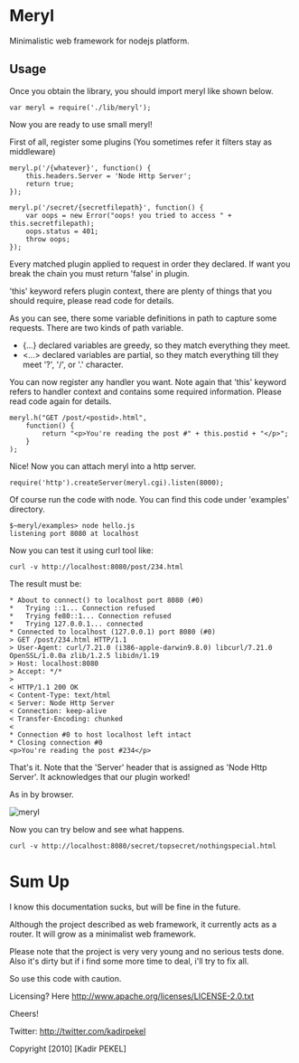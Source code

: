Meryl
=====
Minimalistic web framework for nodejs platform.

Usage
-----

Once you obtain the library, you should import meryl like shown below.

	var meryl = require('./lib/meryl');

Now you are ready to use small meryl! 

First of all, register some plugins (You sometimes refer it filters stay 
as middleware)

	meryl.p('/{whatever}', function() {
		this.headers.Server = 'Node Http Server';
		return true;
	});
	
	meryl.p('/secret/{secretfilepath}', function() {
		var oops = new Error("oops! you tried to access " + this.secretfilepath);
		oops.status = 401;
		throw oops;
	});

Every matched plugin applied to request in order they declared. If want you break
the chain you must return 'false' in plugin.

'this' keyword refers plugin context, there are plenty of things that you
should require, please read code for details.

As you can see, there some variable definitions in path to capture some requests.
There are two kinds of path variable.

* {...} declared variables are greedy, so they match everything they meet.
* <...> declared variables are partial, so they match everything till they meet
  '?', '/', or '.' character.

You can now register any handler you want. Note again that 'this' keyword refers
to handler context and contains some required information. Please read code 
again for details.
 
	meryl.h("GET /post/<postid>.html",
		function() {
			return "<p>You're reading the post #" + this.postid + "</p>";
		}
	);

Nice! Now you can attach meryl into a http server.

	require('http').createServer(meryl.cgi).listen(8000);
	
Of course run the code with node. You can find this code under 'examples'
directory.

	$~meryl/examples> node hello.js
	listening port 8080 at localhost
	
Now you can test it using curl tool like:

	curl -v http://localhost:8080/post/234.html
	
The result must be:

	* About to connect() to localhost port 8080 (#0)
	*   Trying ::1... Connection refused
	*   Trying fe80::1... Connection refused
	*   Trying 127.0.0.1... connected
	* Connected to localhost (127.0.0.1) port 8080 (#0)
	> GET /post/234.html HTTP/1.1
	> User-Agent: curl/7.21.0 (i386-apple-darwin9.8.0) libcurl/7.21.0 OpenSSL/1.0.0a zlib/1.2.5 libidn/1.19
	> Host: localhost:8080
	> Accept: */*
	> 
	< HTTP/1.1 200 OK
	< Content-Type: text/html
	< Server: Node Http Server
	< Connection: keep-alive
	< Transfer-Encoding: chunked
	< 
	* Connection #0 to host localhost left intact
	* Closing connection #0
	<p>You're reading the post #234</p>

That's it. Note that the 'Server' header that is assigned as 'Node Http Server'.
It acknowledges that our plugin worked!

As in by browser.

![meryl](http://kadirpekel.com/meryl.png)


Now you can try below and see what happens.

	curl -v http://localhost:8080/secret/topsecret/nothingspecial.html
	

Sum Up
======

I know this documentation sucks, but will be fine in the future.

Although the project described as web framework, it currently acts as a 
router. It will grow as a minimalist web framework.

Please note that the project is very very young and no serious tests done. Also it's
dirty but if i find some more time to deal, i'll try to fix all.

So use this code with caution.

Licensing? Here <http://www.apache.org/licenses/LICENSE-2.0.txt>

Cheers!

Twitter: <http://twitter.com/kadirpekel>

Copyright [2010] [Kadir PEKEL]
